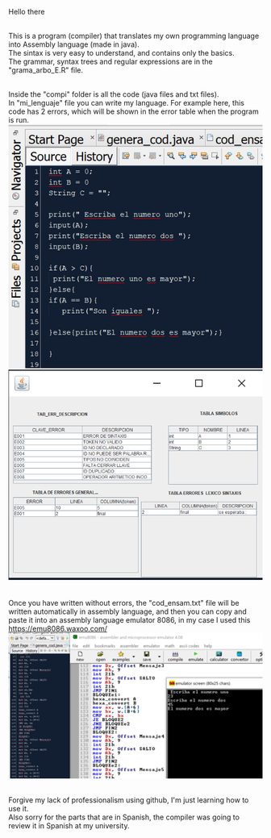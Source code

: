<p>Hello there</p> <br>
This is a program (compiler) that translates my own programming language into Assembly language (made in java). <br>
The sintax is very easy to understand, and contains only the basics. <br>
The grammar, syntax trees and regular expressions are in the "grama_arbo_E.R" file. <br><br>

Inside the "compi" folder is all the code (java files and txt files). <br>
In "mi_lenguaje" file you can write my language. For example here, this code has 2 errors, which will be shown in the error table when the program is run. <br>
![](imgs/mylanguage_code.png)
<br>
![](imgs/table_error.png)
<br><br><br>
Once you have written without errors, the "cod_ensam.txt" file will be written automatically in assembly language, and then you can copy and paste it into an assembly language emulator 8086, in my case I used this https://emu8086.waxoo.com/ 
<br>
![](imgs/assembler_result.png)
<br><br>

Forgive my lack of professionalism using github, I'm just learning how to use it.  <br>
Also sorry for the parts that are in Spanish, the compiler was going to review it in Spanish at my university.








